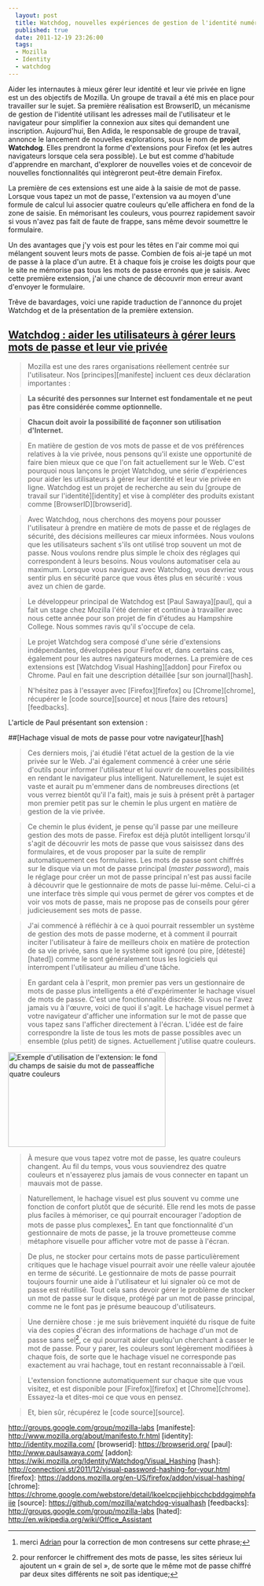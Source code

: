 ```yaml
---
  layout: post
  title: Watchdog, nouvelles expériences de gestion de l'identité numérique
  published: true
  date: 2011-12-19 23:26:00
  tags:
  - Mozilla
  - Identity
  - watchdog
---
```


Aider les internautes à mieux gérer leur identité et leur vie privée en ligne est un des objectifs de Mozilla. Un groupe de travail a été mis en place pour travailler sur le sujet. Sa première réalisation est BrowserID, un mécanisme de gestion de l'identité utilisant les adresses mail de l'utilisateur et le navigateur pour simplifier la connexion aux sites qui demandent une inscription. Aujourd'hui, Ben Adida, le responsable de groupe de travail, annonce le lancement de nouvelles explorations, sous le nom de **projet Watchdog**. Elles prendront la forme d'extensions pour Firefox (et les autres navigateurs lorsque cela sera possible). Le but est comme d'habitude d'apprendre en marchant, d'explorer de nouvelles voies et de concevoir de nouvelles fonctionnalités qui intègreront peut-être demain Firefox.

La première de ces extensions est une aide à la saisie de mot de passe. Lorsque vous tapez un mot de passe, l'extension va au moyen d'une formule de calcul lui associer quatre couleurs qu'elle affichera en fond de la zone de saisie. En mémorisant les couleurs, vous pourrez rapidement savoir si vous n'avez pas fait de faute de frappe, sans même devoir soumettre le formulaire.

Un des avantages que j'y vois est pour les têtes en l'air comme moi qui mélangent souvent leurs mots de passe. Combien de fois ai-je tapé un mot de passe à la place d'un autre. Et à chaque fois je croise les doigts pour que le site ne mémorise pas tous les mots de passe erronés que je saisis. Avec cette première extension, j'ai une chance de découvrir mon erreur avant d'envoyer le formulaire.

Trêve de bavardages, voici une rapide traduction de l'annonce du projet Watchdog et de la présentation de la première extension.

## [Watchdog&nbsp;: aider les utilisateurs à gérer leurs mots de passe et leur vie privée][watchdog]

>Mozilla est une des rares organisations réellement centrée sur l'utilisateur. Nos [principes][manifeste] incluent ces deux déclaration importantes&nbsp;:

>**La sécurité des personnes sur Internet est fondamentale et ne peut pas être considérée comme optionnelle.**

>**Chacun doit avoir la possibilité de façonner son utilisation d'Internet.**

>En matière de gestion de vos mots de passe et de vos préférences relatives à la vie privée, nous pensons qu'il existe une opportunité de faire bien mieux que ce que l'on fait actuellement sur le Web. C'est pourquoi nous lançons le projet Watchdog, une série d'expériences pour aider les utilisateurs à gérer leur identité et leur vie privée en ligne. Watchdog est un projet de recherche au sein du [groupe de travail sur l'identité][identity] et vise à compléter des produits existant comme [BrowserID][browserid].

>Avec Watchdog, nous cherchons des moyens pour pousser l'utilisateur à prendre en matière de mots de passe et de réglages de sécurité, des décisions meilleures car mieux informées. Nous voulons que les utilisateurs sachent s'ils ont utilisé trop souvent un mot de passe. Nous voulons rendre plus simple le choix des réglages qui correspondent à leurs besoins. Nous voulons automatiser cela au maximum. Lorsque vous naviguez avec Watchdog, vous devriez vous sentir plus en sécurité parce que vous êtes plus en sécurité&nbsp;: vous avez un chien de garde.

>Le développeur principal de Watchdog est [Paul Sawaya][paul], qui a fait un stage chez Mozilla l'été dernier et continue à travailler avec nous cette année pour son projet de fin d'études au Hampshire College. Nous sommes ravis qu'il s'occupe de cela.

>Le projet Watchdog sera composé d'une série d'extensions indépendantes, développées pour Firefox et, dans certains cas, également pour les autres navigateurs modernes. La première de ces extensions est [Watchdog Visual Hashing][addon] pour Firefox ou Chrome. Paul en fait une description détaillée [sur son journal][hash].

>N'hésitez pas à l'essayer avec [Firefox][firefox] ou [Chrome][chrome], récupérer le [code source][source] et nous [faire des retours][feedbacks].

L'article de Paul présentant son extension&nbsp;:

##[Hachage visual de mots de passe pour votre navigateur][hash]

>Ces derniers mois, j'ai étudié l'état actuel de la gestion de la vie privée sur le Web. J'ai également commencé à créer une série d'outils pour informer l'utilisateur et lui ouvrir de nouvelles possibilités en rendant le navigateur plus intelligent. Naturellement, le sujet est vaste et aurait pu m'emmener dans de nombreuses directions (et vous verrez bientôt qu'il l'a fait), mais je suis à présent prêt à partager mon premier petit pas sur le chemin le plus urgent en matière de gestion de la vie privée.

>Ce chemin le plus évident, je pense qu'il passe par une meilleure gestion des mots de passe. Firefox est déjà plutôt intelligent lorsqu'il s'agit de découvrir les mots de passe que vous saisissez dans des formulaires, et de vous proposer par la suite de remplir automatiquement ces formulaires. Les mots de passe sont chiffrés sur le disque via un mot de passe principal (*master password*), mais le réglage pour créer un mot de passe principal n'est pas aussi facile à découvrir que le gestionnaire de mots de passe lui-même. Celui-ci a une interface très simple qui vous permet de gérer vos comptes et de voir vos mots de passe, mais ne propose pas de conseils pour gérer judicieusement ses mots de passe.

>J'ai commencé à réfléchir à ce à quoi pourrait ressembler un système de gestion des mots de passe moderne, et à comment il pourrait inciter l'utilisateur à faire de meilleurs choix en matière de protection de sa vie privée, sans que le système soit ignoré (ou pire, [détesté][hated]) comme le sont généralement tous les logiciels qui interrompent l'utilisateur au milieu d'une tâche.

>En gardant cela à l'esprit, mon premier pas vers un gestionnaire de mots de passe plus intelligents a été d'expérimenter le hachage visuel de mots de passe. C'est une fonctionnalité discrète. Si vous ne l'avez jamais vu à l'œuvre, voici de quoi il s'agit. Le hachage visuel permet à votre navigateur d'afficher une information sur le mot de passe que vous tapez sans l'afficher directement à l'écran. L'idée est de faire correspondre la liste de tous les mots de passe possibles avec un ensemble (plus petit) de signes. Actuellement j'utilise quatre couleurs.

<img width="320" height="193" src="http://3.bp.blogspot.com/-C6CE8vr8liU/Tucw2o25sCI/AAAAAAAAAAM/WKiela-pv9Y/s320/Screen_shot_2011-11-16_at_2.01.54_PM.png" alt="Exemple d'utilisation de l'extension: le fond du champs de saisie du mot de passeaffiche quatre couleurs"/>

>À mesure que vous tapez votre mot de passe, les quatre couleurs changent. Au fil du temps, vous vous souviendrez des quatre couleurs et n'essayerez plus jamais de vous connecter en tapant un mauvais mot de passe.

>Naturellement, le hachage visuel est plus souvent vu comme une fonction de confort plutôt que de sécurité. Elle rend les mots de passe plus faciles à mémoriser, ce qui pourrait encourager l'adoption de mots de passe plus complexes[^trad]. En tant que fonctionnalité d'un gestionnaire de mots de passe, je la trouve prometteuse comme métaphore visuelle pour afficher votre mot de passe à l'écran.

>De plus, ne stocker pour certains mots de passe particulièrement critiques que le hachage visuel pourrait avoir une réelle valeur ajoutée en terme de sécurité. Le gestionnaire de mots de passe pourrait toujours fournir une aide à l'utilisateur et lui signaler où ce mot de passe est réutilisé. Tout cela sans devoir gérer le problème de stocker un mot de passe sur le disque, protégé par un mot de passe principal, comme ne le font pas je présume beaucoup d'utilisateurs.

>Une dernière chose&nbsp;: je me suis brièvement inquiété du risque de fuite via des copies d'écran des informations de hachage d'un mot de passe sans sel[^sel], ce qui pourrait aider quelqu'un cherchant à casser le mot de passe. Pour y parer, les couleurs sont légèrement modifiées à chaque fois, de sorte que le hachage visuel ne corresponde pas exactement au vrai hachage, tout en restant reconnaissable à l'œil.

>L'extension fonctionne automatiquement sur chaque site que vous visitez, et est disponible pour [Firefox][firefox] et [Chrome][chrome]. Essayez-la et dites-moi ce que vous en pensez.

>Et, bien sûr, récupérez le [code source][source].

[watchdog]: http://mozillalabs.com/blog/2011/12/watchdog-helping-users-manage-passwords-and-privacy/
http://groups.google.com/group/mozilla-labs
[manifeste]: http://www.mozilla.org/about/manifesto.fr.html
[identity]: http://identity.mozilla.com/
[browserid]: https://browserid.org/
[paul]: http://www.paulsawaya.com/
[addon]: https://wiki.mozilla.org/Identity/Watchdog/Visual_Hashing
[hash]: http://connectioni.st/2011/12/visual-password-hashing-for-your.html
[firefox]: https://addons.mozilla.org/en-US/firefox/addon/visual-hashing/
[chrome]: https://chrome.google.com/webstore/detail/lkoelcpcjjehbjcchcbddggjmphfaiie
[source]: https://github.com/mozilla/watchdog-visualhash
[feedbacks]: http://groups.google.com/group/mozilla-labs
[hated]: http://en.wikipedia.org/wiki/Office_Assistant
[^trad]: merci [Adrian](http://adrian.gaudebert.fr/) pour la correction de mon contresens sur cette phrase;
[^sel]: pour renforcer le chiffrement des mots de passe, les sites sérieux lui ajoutent un «&nbsp;grain de sel&nbsp;», de sorte que le même mot de passe chiffré par deux sites différents ne soit pas identique;

